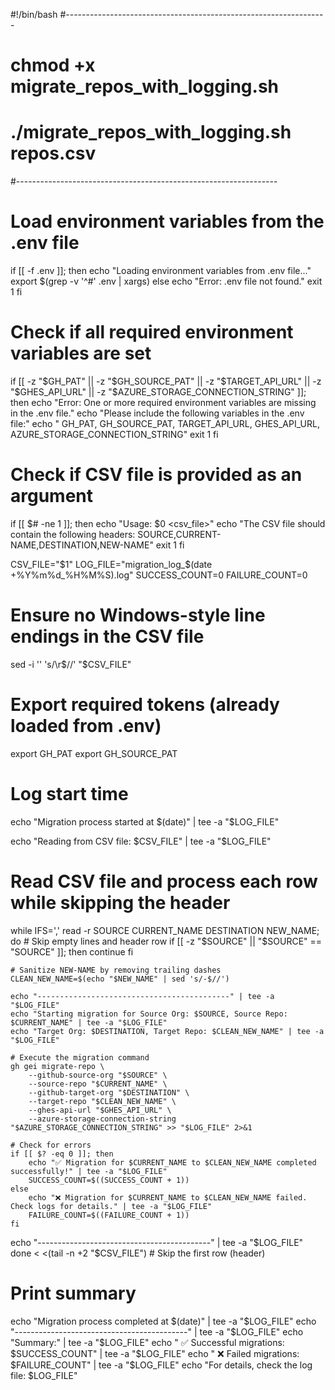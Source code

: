 #!/bin/bash
#-----------------------------------------------------------------
# chmod +x migrate_repos_with_logging.sh
# ./migrate_repos_with_logging.sh repos.csv
#-----------------------------------------------------------------

# Load environment variables from the .env file
if [[ -f .env ]]; then
    echo "Loading environment variables from .env file..."
    export $(grep -v '^#' .env | xargs)
else
    echo "Error: .env file not found."
    exit 1
fi

# Check if all required environment variables are set
if [[ -z "$GH_PAT" || -z "$GH_SOURCE_PAT" || -z "$TARGET_API_URL" || -z "$GHES_API_URL" || -z "$AZURE_STORAGE_CONNECTION_STRING" ]]; then
    echo "Error: One or more required environment variables are missing in the .env file."
    echo "Please include the following variables in the .env file:"
    echo "  GH_PAT, GH_SOURCE_PAT, TARGET_API_URL, GHES_API_URL, AZURE_STORAGE_CONNECTION_STRING"
    exit 1
fi

# Check if CSV file is provided as an argument
if [[ $# -ne 1 ]]; then
    echo "Usage: $0 <csv_file>"
    echo "The CSV file should contain the following headers: SOURCE,CURRENT-NAME,DESTINATION,NEW-NAME"
    exit 1
fi

CSV_FILE="$1"
LOG_FILE="migration_log_$(date +%Y%m%d_%H%M%S).log"
SUCCESS_COUNT=0
FAILURE_COUNT=0

# Ensure no Windows-style line endings in the CSV file
sed -i '' 's/\r$//' "$CSV_FILE"

# Export required tokens (already loaded from .env)
export GH_PAT
export GH_SOURCE_PAT

# Log start time
echo "Migration process started at $(date)" | tee -a "$LOG_FILE"

echo "Reading from CSV file: $CSV_FILE" | tee -a "$LOG_FILE"

# Read CSV file and process each row while skipping the header
while IFS=',' read -r SOURCE CURRENT_NAME DESTINATION NEW_NAME; do
    # Skip empty lines and header row
    if [[ -z "$SOURCE" || "$SOURCE" == "SOURCE" ]]; then
        continue
    fi

    # Sanitize NEW-NAME by removing trailing dashes
    CLEAN_NEW_NAME=$(echo "$NEW_NAME" | sed 's/-$//')

    echo "-------------------------------------------" | tee -a "$LOG_FILE"
    echo "Starting migration for Source Org: $SOURCE, Source Repo: $CURRENT_NAME" | tee -a "$LOG_FILE"
    echo "Target Org: $DESTINATION, Target Repo: $CLEAN_NEW_NAME" | tee -a "$LOG_FILE"

    # Execute the migration command
    gh gei migrate-repo \
        --github-source-org "$SOURCE" \
        --source-repo "$CURRENT_NAME" \
        --github-target-org "$DESTINATION" \
        --target-repo "$CLEAN_NEW_NAME" \
        --ghes-api-url "$GHES_API_URL" \
        --azure-storage-connection-string "$AZURE_STORAGE_CONNECTION_STRING" >> "$LOG_FILE" 2>&1

    # Check for errors
    if [[ $? -eq 0 ]]; then
        echo "✅ Migration for $CURRENT_NAME to $CLEAN_NEW_NAME completed successfully!" | tee -a "$LOG_FILE"
        SUCCESS_COUNT=$((SUCCESS_COUNT + 1))
    else
        echo "❌ Migration for $CURRENT_NAME to $CLEAN_NEW_NAME failed. Check logs for details." | tee -a "$LOG_FILE"
        FAILURE_COUNT=$((FAILURE_COUNT + 1))
    fi

echo "-------------------------------------------" | tee -a "$LOG_FILE"
done < <(tail -n +2 "$CSV_FILE")  # Skip the first row (header)

# Print summary
echo "Migration process completed at $(date)" | tee -a "$LOG_FILE"
echo "-------------------------------------------" | tee -a "$LOG_FILE"
echo "Summary:" | tee -a "$LOG_FILE"
echo "  ✅ Successful migrations: $SUCCESS_COUNT" | tee -a "$LOG_FILE"
echo "  ❌ Failed migrations: $FAILURE_COUNT" | tee -a "$LOG_FILE"
echo "For details, check the log file: $LOG_FILE"
